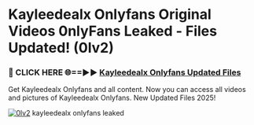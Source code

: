 # Kayleedealx Onlyfans Original Videos 0nlyFans Leaked - Files Updated! (0lv2)

<h3>🔴 CLICK HERE 🌐==►► <a href="https://tinyurl.com/3hn5wdd3" rel="nofollow">Kayleedealx Onlyfans Updated Files</a></h3>

Get Kayleedealx Onlyfans and all content. Now you can access all videos and pictures of Kayleedealx Onlyfans. New Updated Files 2025!

[![0lv2](https://i.imgur.com/4HnBqBT.gif)](https://tinyurl.com/3hn5wdd3)
kayleedealx onlyfans leaked